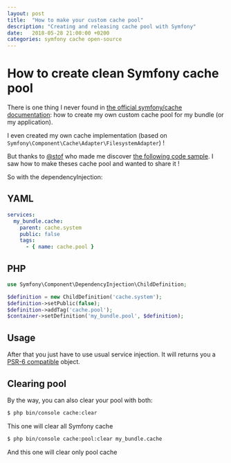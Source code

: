 ```yaml
---
layout: post
title:  "How to make your custom cache pool"
description: "Creating and releasing cache pool with Symfony"
date:   2018-05-28 21:00:00 +0200
categories: symfony cache open-source
---
```


# How to create clean Symfony cache pool

There is one thing I never found in [the official symfony/cache documentation](https://symfony.com/doc/current/components/cache/cache_pools.html): how to create my own custom cache pool for my bundle (or my application).

I even created my own cache implementation (based on `Symfony\Component\Cache\Adapter\FilesystemAdapter`) !

But thanks to [@stof](https://github.com/stof) who made me discover [the following code sample](https://github.com/Incenteev/hashed-asset-bundle/blob/master/src/Resources/config/cache.xml#L35).
I saw how to make theses cache pool and wanted to share it !

So with the dependencyInjection:
## YAML

```yaml
services:
  my_bundle.cache:
    parent: cache.system
    public: false
    tags:
      - { name: cache.pool }
```

## PHP

```php
use Symfony\Component\DependencyInjection\ChildDefinition;

$definition = new ChildDefinition('cache.system');
$definition->setPublic(false);
$definition->addTag('cache.pool');
$container->setDefinition('my_bundle.pool', $definition);
```

## Usage

After that you just have to use usual service injection.
It will returns you a [PSR-6 compatible](https://www.php-fig.org/psr/psr-6/) object.

## Clearing pool

By the way, you can also clear your pool with both:
```bash
$ php bin/console cache:clear
```
This one will clear all Symfony cache

```bash
$ php bin/console cache:pool:clear my_bundle.cache
```
And this one will clear only pool cache